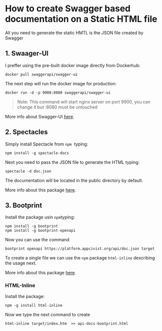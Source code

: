 # How to create Swagger based documentation on a Static HTML file

All you need to generate the static HMTL is the JSON file created by Swagger


## 1. Swaager-UI

I preffer using the pre-built docker image directly from Dockerhub:

```
docker pull swaggerapi/swagger-ui
```

The next step will run the docker image for production:

```
docker run -d -p 9900:8080 swaggerapi/swagger-ui
```

> Note: This command will start nginx server on port 9900, you can change it but :8080 must be untouched 

More info about Swagger-UI [here](https://github.com/swagger-api/swagger-ui).

## 2. Spectacles

Simply install Spectacle from `npm`  typing:

``` 
npm install -g spectacle-docs
```

Next you need to pass the JSON file to generate the HTML typing:

```
spectacle -d doc.json
```

The documentation will be located in the public directory by default.

More info about this package [here](https://github.com/sourcey/spectacle).


## 3. Bootprint

Install the package usin `npm`typing:

```
npm install -g bootprint
npm install -g bootprint-openapi
```

Now you can use the command 

```
bootprint openapi https://platform.appcivist.org/api/doc.json target
```

To create a single file we can use the `npm` package `html-inline` describing the usage next.



More info about this package [here](https://www.npmjs.com/package/bootprint-swagger).

### HTML-Inline

Install the package:

```
npm -g install html-inline
```

Now we type the next command to create

```
html-inline target/index.htm  >> api-docs-bootprint.html
```


